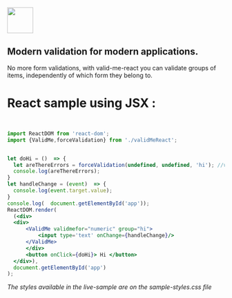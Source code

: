 # <a href='https://magestican.github.io/valid-me-react/'><img src='http://i.imgur.com/Afhv7ao.png' height='60'></a>

## Modern validation for modern applications.

No more form validations, with valid-me-react you can validate groups of items, independently of which form they belong to.

# React sample using JSX :

```jsx


import ReactDOM from 'react-dom';
import {ValidMe,forceValidation} from './validMeReact';


let doHi = ()  => {
  let areThereErrors = forceValidation(undefined, undefined, 'hi'); //validate elements belonging to group hi
  console.log(areThereErrors);
}
let handleChange = (event)  => {
  console.log(event.target.value);
}
console.log(  document.getElementById('app'));
ReactDOM.render(
  (<div>
  <div>
      <ValidMe validmefor="numeric" group="hi">
          <input type='text' onChange={handleChange}/>
      </ValidMe>
      </div>
      <button onClick={doHi}> Hi </button>
  </div>),
  document.getElementById('app')
);

```

*The styles available in the live-sample are on the sample-styles.css file*
